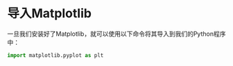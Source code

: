 # 导入Matplotlib

一旦我们安装好了Matplotlib，就可以使用以下命令将其导入到我们的Python程序中：

```python
import matplotlib.pyplot as plt
```
